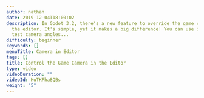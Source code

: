 ```yaml
---
author: nathan
date: 2019-12-04T18:00:02
description: In Godot 3.2, there's a new feature to override the game camera from
  the editor. It's simple, yet it makes a big difference! You can use it to take screenshots,
  test camera angles...
difficulty: beginner
keywords: []
menuTitle: Camera in Editor
tags: []
title: Control the Game Camera in the Editor
type: video
videoDuration: ""
videoId: HuTKFha8QBs
weight: "5"
---
```


